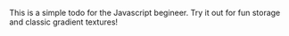 This is a simple todo for the Javascript begineer. Try it out for fun storage and classic gradient textures!

